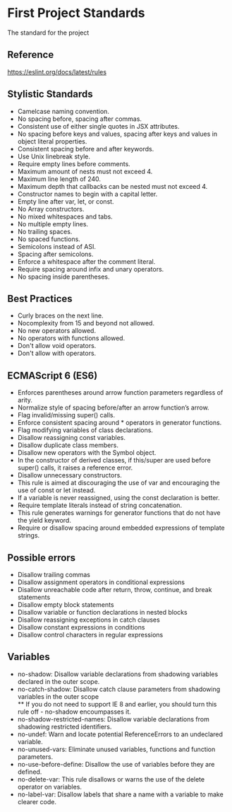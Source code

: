 # First Project Standards
The standard for the project

## Reference
https://eslint.org/docs/latest/rules

## Stylistic Standards  
* Camelcase naming convention.  
* No spacing before, spacing after commas.  
* Consistent use of either single quotes in JSX attributes.  
* No spacing before keys and values, spacing after  keys and values in object literal properties.  
* Consistent spacing before and after keywords.  
* Use Unix linebreak style.  
* Require empty lines before comments.  
* Maximum amount of nests must not exceed 4.  
* Maximum line length of 240.  
* Maximum depth that callbacks can be nested must not exceed 4.  
* Constructor names to begin with a capital letter.  
* Empty line after var, let, or const.  
* No Array constructors.  
* No mixed whitespaces and tabs.  
* No multiple empty lines.  
* No trailing spaces.  
* No spaced functions.  
* Semicolons instead of ASI.  
* Spacing after semicolons.  
* Enforce a whitespace after the comment literal.  
* Require spacing around infix and unary operators.  
* No spacing inside parentheses. 


## Best Practices  
* Curly braces on the next line.  
* Nocomplexity from 15 and beyond not allowed.  
* No new operators allowed.  
* No operators with functions allowed.  
* Don't allow void operators.  
* Don't allow with operators.  

## ECMAScript 6 (ES6)
* Enforces parentheses around arrow function parameters regardless of arity.  
* Normalize style of spacing before/after an arrow function’s arrow.  
* Flag invalid/missing super() calls.  
* Enforce consistent spacing around * operators in generator functions.  
* Flag modifying variables of class declarations.  
* Disallow reassigning const variables.  
* Disallow duplicate class members.  
* Disallow new operators with the Symbol object.  
* In the constructor of derived classes, if this/super are used before super() calls, it raises a reference error.  
* Disallow unnecessary constructors.  
* This rule is aimed at discouraging the use of var and encouraging the use of const or let instead.  
* If a variable is never reassigned, using the const declaration is better.  
* Require template literals instead of string concatenation.  
* This rule generates warnings for generator functions that do not have the yield keyword.  
* Require or disallow spacing around embedded expressions of template strings.  

## Possible errors  
* Disallow trailing commas  
* Disallow assignment operators in conditional expressions  
* Disallow unreachable code after return, throw, continue, and break statements
* Disallow empty block statements  
* Disallow variable or function declarations in nested blocks  
* Disallow reassigning exceptions in catch clauses  
* Disallow constant expressions in conditions  
* Disallow control characters in regular expressions  

## Variables
* no-shadow: Disallow variable declarations from shadowing variables declared in the outer scope.
* no-catch-shadow: Disallow catch clause parameters from shadowing variables in the outer scope  
** If you do not need to support IE 8 and earlier, you should turn this rule off - no-shadow encoumpasses it.  
* no-shadow-restricted-names: Disallow variable declarations from shadowing restricted identifiers. 
* no-undef: Warn and locate potential ReferenceErrors to an undeclared variable. 
* no-unused-vars: Eliminate unused variables, functions and function parameters. 
* no-use-before-define: Disallow the use of variables before they are defined.
* no-delete-var: This rule disallows or warns the use of the delete operator on variables.  
* no-label-var: Disallow labels that share a name with a variable to make clearer code. 
 
